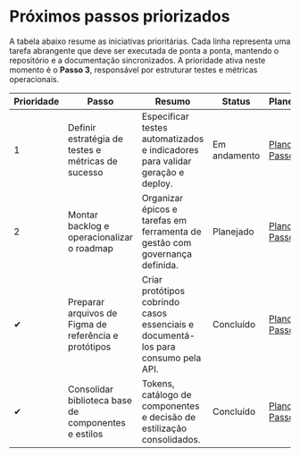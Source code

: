 # Próximos passos priorizados

A tabela abaixo resume as iniciativas prioritárias. Cada linha representa uma tarefa abrangente que deve ser executada de ponta a ponta, mantendo o repositório e a documentação sincronizados. A prioridade ativa neste momento é o **Passo 3**, responsável por estruturar testes e métricas operacionais.

| Prioridade | Passo | Resumo | Status | Planejamento |
|------------|-------|--------|--------|--------------|
| 1 | Definir estratégia de testes e métricas de sucesso | Especificar testes automatizados e indicadores para validar geração e deploy. | Em andamento | [Plano do Passo 3](./plan-passo-3.md) |
| 2 | Montar backlog e operacionalizar o roadmap | Organizar épicos e tarefas em ferramenta de gestão com governança definida. | Planejado | [Plano do Passo 4](./plan-passo-4.md) |
| ✔ | Preparar arquivos de Figma de referência e protótipos | Criar protótipos cobrindo casos essenciais e documentá-los para consumo pela API. | Concluído | [Plano do Passo 2](./plan-passo-2.md) |
| ✔ | Consolidar biblioteca base de componentes e estilos | Tokens, catálogo de componentes e decisão de estilização consolidados. | Concluído | [Plano do Passo 1](./plan-passo-1.md) |

